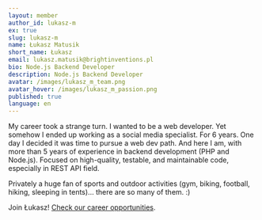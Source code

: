 ```yaml
---
layout: member
author_id: lukasz-m
ex: true
slug: lukasz-m
name: Łukasz Matusik
short_name: Łukasz
email: lukasz.matusik@brightinventions.pl
bio: Node.js Backend Developer
description: Node.js Backend Developer
avatar: /images/lukasz_m_team.png
avatar_hover: /images/lukasz_m_passion.png
published: true
language: en
---
```

My career took a strange turn. I wanted to be a web developer. Yet somehow I ended up working as a social media specialist. For 6 years. One day I decided it was time to pursue a web dev path. And here I am, with more than 5 years of experience in backend development (PHP and Node.js). Focused on high-quality, testable, and maintainable code, especially in REST API field. 

Privately a huge fan of sports and outdoor activities (gym, biking, football, hiking, sleeping in tents)... there are so many of them. :)

Join Łukasz! [Check our career opportunities](/career).
